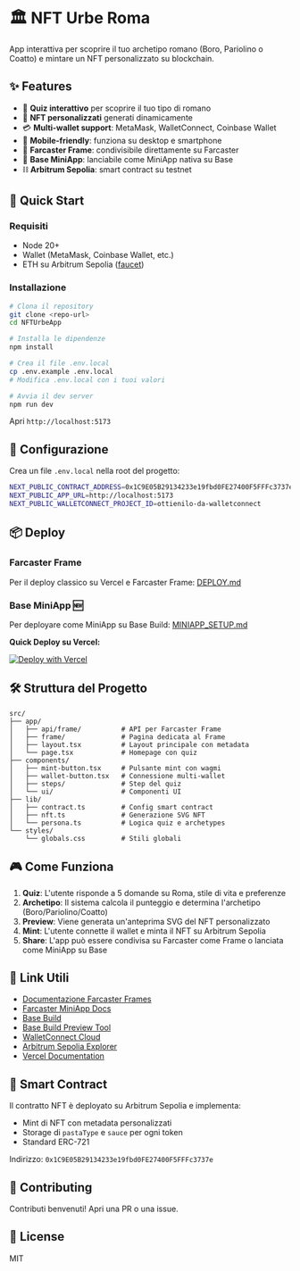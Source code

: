 # 🏛️ NFT Urbe Roma

App interattiva per scoprire il tuo archetipo romano (Boro, Pariolino o Coatto) e mintare un NFT personalizzato su blockchain.

## ✨ Features

- 🎯 **Quiz interattivo** per scoprire il tuo tipo di romano
- 🎨 **NFT personalizzati** generati dinamicamente
- 💳 **Multi-wallet support**: MetaMask, WalletConnect, Coinbase Wallet
- 📱 **Mobile-friendly**: funziona su desktop e smartphone
- 🔗 **Farcaster Frame**: condivisibile direttamente su Farcaster
- 🚀 **Base MiniApp**: lanciabile come MiniApp nativa su Base
- ⛓️ **Arbitrum Sepolia**: smart contract su testnet

## 🚀 Quick Start

### Requisiti
- Node 20+ 
- Wallet (MetaMask, Coinbase Wallet, etc.)
- ETH su Arbitrum Sepolia ([faucet](https://faucet.quicknode.com/arbitrum/sepolia))

### Installazione

```bash
# Clona il repository
git clone <repo-url>
cd NFTUrbeApp

# Installa le dipendenze
npm install

# Crea il file .env.local
cp .env.example .env.local
# Modifica .env.local con i tuoi valori

# Avvia il dev server
npm run dev
```

Apri `http://localhost:5173`

## 🔧 Configurazione

Crea un file `.env.local` nella root del progetto:

```bash
NEXT_PUBLIC_CONTRACT_ADDRESS=0x1C9E05B29134233e19fbd0FE27400F5FFFc3737e
NEXT_PUBLIC_APP_URL=http://localhost:5173
NEXT_PUBLIC_WALLETCONNECT_PROJECT_ID=ottienilo-da-walletconnect
```

## 📦 Deploy

### Farcaster Frame
Per il deploy classico su Vercel e Farcaster Frame: [DEPLOY.md](./DEPLOY.md)

### Base MiniApp 🆕
Per deployare come MiniApp su Base Build: [MINIAPP_SETUP.md](./MINIAPP_SETUP.md)

**Quick Deploy su Vercel:**

[![Deploy with Vercel](https://vercel.com/button)](https://vercel.com/new/clone)

## 🛠️ Struttura del Progetto

```
src/
├── app/
│   ├── api/frame/          # API per Farcaster Frame
│   ├── frame/              # Pagina dedicata al Frame
│   ├── layout.tsx          # Layout principale con metadata
│   └── page.tsx            # Homepage con quiz
├── components/
│   ├── mint-button.tsx     # Pulsante mint con wagmi
│   ├── wallet-button.tsx   # Connessione multi-wallet
│   ├── steps/              # Step del quiz
│   └── ui/                 # Componenti UI
├── lib/
│   ├── contract.ts         # Config smart contract
│   ├── nft.ts              # Generazione SVG NFT
│   └── persona.ts          # Logica quiz e archetypes
└── styles/
    └── globals.css         # Stili globali
```

## 🎮 Come Funziona

1. **Quiz**: L'utente risponde a 5 domande su Roma, stile di vita e preferenze
2. **Archetipo**: Il sistema calcola il punteggio e determina l'archetipo (Boro/Pariolino/Coatto)
3. **Preview**: Viene generata un'anteprima SVG del NFT personalizzato
4. **Mint**: L'utente connette il wallet e minta il NFT su Arbitrum Sepolia
5. **Share**: L'app può essere condivisa su Farcaster come Frame o lanciata come MiniApp su Base

## 🔗 Link Utili

- [Documentazione Farcaster Frames](https://docs.farcaster.xyz/developers/frames/spec)
- [Farcaster MiniApp Docs](https://docs.farcaster.xyz/developers/miniapps)
- [Base Build](https://www.base.dev/)
- [Base Build Preview Tool](https://www.base.dev/preview)
- [WalletConnect Cloud](https://cloud.walletconnect.com/)
- [Arbitrum Sepolia Explorer](https://sepolia.arbiscan.io/)
- [Vercel Documentation](https://vercel.com/docs)

## 📝 Smart Contract

Il contratto NFT è deployato su Arbitrum Sepolia e implementa:
- Mint di NFT con metadata personalizzati
- Storage di `pastaType` e `sauce` per ogni token
- Standard ERC-721

Indirizzo: `0x1C9E05B29134233e19fbd0FE27400F5FFFc3737e`

## 🤝 Contributing

Contributi benvenuti! Apri una PR o una issue.

## 📄 License

MIT



